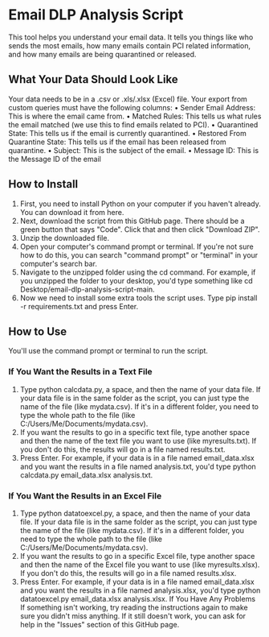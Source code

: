 # Email DLP Analysis Script
This tool helps you understand your email data. It tells you things like who sends the most emails, how many emails contain PCI related information, and how many emails are being quarantined or released.

## What Your Data Should Look Like
Your data needs to be in a .csv or .xls/.xlsx (Excel) file. Your export from custom queries must have the following columns:
•	Sender Email Address: This is where the email came from.
•	Matched Rules: This tells us what rules the email matched (we use this to find emails related to PCI).
•	Quarantined State: This tells us if the email is currently quarantined.
•	Restored From Quarantine State: This tells us if the email has been released from quarantine.
•	Subject: This is the subject of the email.
•	Message ID: This is the Message ID of the email

## How to Install
1.	First, you need to install Python on your computer if you haven't already. You can download it from here.
2.	Next, download the script from this GitHub page. There should be a green button that says "Code". Click that and then click "Download ZIP".
3.	Unzip the downloaded file.
4.	Open your computer's command prompt or terminal. If you're not sure how to do this, you can search "command prompt" or "terminal" in your computer's search bar.
5.	Navigate to the unzipped folder using the cd command. For example, if you unzipped the folder to your desktop, you'd type something like cd Desktop/email-dlp-analysis-script-main.
6.	Now we need to install some extra tools the script uses. Type pip install -r requirements.txt and press Enter.

## How to Use
You'll use the command prompt or terminal to run the script.

### If You Want the Results in a Text File
1.	Type python calcdata.py, a space, and then the name of your data file. If your data file is in the same folder as the script, you can just type the name of the file (like mydata.csv). If it's in a different folder, you need to type the whole path to the file (like C:/Users/Me/Documents/mydata.csv).
2.	If you want the results to go in a specific text file, type another space and then the name of the text file you want to use (like myresults.txt). If you don't do this, the results will go in a file named results.txt.
3.	Press Enter.
For example, if your data is in a file named email_data.xlsx and you want the results in a file named analysis.txt, you'd type python calcdata.py email_data.xlsx analysis.txt.

### If You Want the Results in an Excel File
1.	Type python datatoexcel.py, a space, and then the name of your data file. If your data file is in the same folder as the script, you can just type the name of the file (like mydata.csv). If it's in a different folder, you need to type the whole path to the file (like C:/Users/Me/Documents/mydata.csv).
2.	If you want the results to go in a specific Excel file, type another space and then the name of the Excel file you want to use (like myresults.xlsx). If you don't do this, the results will go in a file named results.xlsx.
3.	Press Enter.
For example, if your data is in a file named email_data.xlsx and you want the results in a file named analysis.xlsx, you'd type python datatoexcel.py email_data.xlsx analysis.xlsx.
If You Have Any Problems
If something isn't working, try reading the instructions again to make sure you didn't miss anything. If it still doesn't work, you can ask for help in the "Issues" section of this GitHub page.


